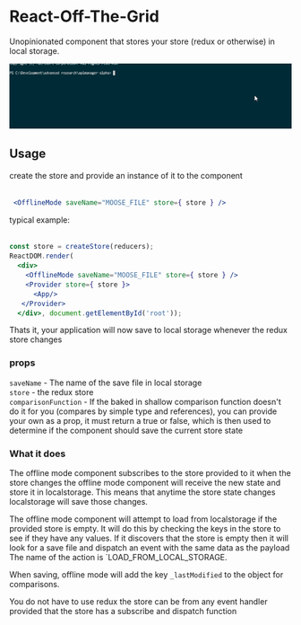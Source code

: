 # React-Off-The-Grid
Unopinionated component that stores your store (redux or otherwise) in local storage.

![Install](installoffthegrid.gif)

## Usage

create the store and provide an instance of it to the component

```jsx

 <OfflineMode saveName="MOOSE_FILE" store={ store } />
```

typical example:

```jsx

const store = createStore(reducers);
ReactDOM.render(
  <div>
    <OfflineMode saveName="MOOSE_FILE" store={ store } />
    <Provider store={ store }>
      <App/>
   </Provider>
  </div>, document.getElementById('root'));
```

Thats it, your application will now save to local storage whenever the redux store changes

### props

`saveName` - The name of the save file in local storage<br/>
`store` - the redux store<br/>
`comparisonFunction` - If the baked in shallow comparison function doesn't do it for you (compares by simple type and references), you can provide your own as a prop, it must return a true or false, which is then used to determine if the component should save the current store state<br/>

### What it does
The offline mode component subscribes to the store provided to it when the store changes the offline mode component will receive the new state and store it in localstorage. This means that anytime the store state changes localstorage will save those changes.

The offline mode component will attempt to load from localstorage if the provided store is empty. It will do this by checking the keys in the store to see if they have any values. If it discovers that the store is empty then it will look for a save file and dispatch an event with the same data as the payload
The name of the action is `LOAD_FROM_LOCAL_STORAGE.

When saving, offline mode will add the key `_lastModified` to the object for comparisons.

You do not have to use redux the store can be from any event handler provided that the store has a subscribe and dispatch function

